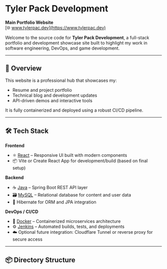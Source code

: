 # Tyler Pack Development

**Main Portfolio Website**  
[🌐 www.tylerpac.dev](https://www.tylerpac.dev)

Welcome to the source code for **Tyler Pack Development**, a full-stack portfolio and development showcase site built to highlight my work in software engineering, DevOps, and game development.

---

## 🚀 Overview

This website is a professional hub that showcases my:

- Resume and project portfolio
- Technical blog and development updates
- API-driven demos and interactive tools

It is fully containerized and deployed using a robust CI/CD pipeline.

---

## 🛠️ Tech Stack

**Frontend**
- ⚛️ [React](https://reactjs.org/) – Responsive UI built with modern components
- 📦 Vite or Create React App for development/build (based on final setup)

**Backend**
- ☕ [Java](https://www.java.com/) – Spring Boot REST API layer
- 🗃️ [MySQL](https://www.mysql.com/) – Relational database for content and user data
- 🔐 Hibernate for ORM and JPA integration

**DevOps / CI/CD**
- 🐳 [Docker](https://www.docker.com/) – Containerized microservices architecture
- ⚙️ [Jenkins](https://www.jenkins.io/) – Automated builds, tests, and deployments
- ☁️ Optional future integration: Cloudflare Tunnel or reverse proxy for secure access

---

## 📦 Directory Structure

